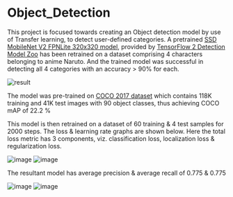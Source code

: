 # Object_Detection

This project is focused towards creating an Object detection model by use of Transfer learning, to detect user-defined categories. A pretrained [SSD MobileNet V2 FPNLite 320x320 model](<https://github.com/tensorflow/models/blob/master/research/object_detection/configs/tf2/ssd_mobilenet_v2_fpnlite_320x320_coco17_tpu-8.config>), provided by [TensorFlow 2 Detection Model Zoo](<https://github.com/tensorflow/models/blob/master/research/object_detection/g3doc/tf2_detection_zoo.md>) has been retrained on a dataset comprising 4 characters belonging to anime Naruto. 
And the trained model was successful in detecting all 4 categories with an accuracy > 90% for each.

![result](https://user-images.githubusercontent.com/98893548/161387474-ff1ff949-2ffc-4f63-9360-4d925f7c6057.jpg)

The model was pre-trained on [COCO 2017 dataset](<https://cocodataset.org/#home>) which contains 118K training and 41K test images with 90 object classes, thus achieving COCO mAP of 22.2 %

This model is then retrained on a dataset of 60 training & 4 test samples for 2000 steps. The loss & learning rate graphs are shown below. Here the total loss metric has 3 components, viz. classification loss, localization loss & regularization loss.

![image](https://user-images.githubusercontent.com/98893548/161675365-4d36ea05-745f-4b3b-965b-f1d057e367d1.png) ![image](https://user-images.githubusercontent.com/98893548/161675394-320afb44-f542-42ab-9c23-74da3ded6ee9.png)

The resultant model has average precision & average recall of 0.775 & 0.775

![image](https://user-images.githubusercontent.com/98893548/161675426-9505da7b-f59a-44ae-8600-d3ff3e520eb8.png) ![image](https://user-images.githubusercontent.com/98893548/161675449-1baa3a67-0556-405a-ae43-6ba2ed119f7f.png)
